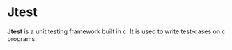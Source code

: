 # Jtest

**Jtest** is a unit testing framework built in c. It is used to write test-cases on c programs.